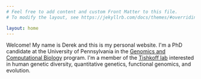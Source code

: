 ```yaml
---
# Feel free to add content and custom Front Matter to this file.
# To modify the layout, see https://jekyllrb.com/docs/themes/#overriding-theme-defaults

layout: home
---
```


Welcome! My name is Derek and this is my personal website. I'm a PhD candidate at the University of Pennsylvania in the [Genomics and Computational Biology](https://www.med.upenn.edu/gcb/) program. I'm a member of the [Tishkoff lab](https://www.med.upenn.edu/tishkoff/Lab/Tishkoff/Tishkoff.html) interested in human genetic diversity, quantitative genetics, functional genomics, and evolution.